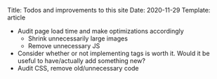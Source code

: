 Title: Todos and improvements to this site
Date: 2020-11-29
Template: article

- Audit page load time and make optimizations accordingly
    - Shrink unnecessarily large images
    - Remove unnecessary JS
- Consider whether or not implementing tags is worth it. Would it be useful to have/actually add something new?
- Audit CSS, remove old/unnecessary code